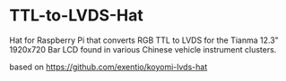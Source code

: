 # TTL-to-LVDS-Hat
Hat for Raspberry Pi that converts RGB TTL to LVDS for the Tianma 12.3" 1920x720 Bar LCD found in various Chinese vehicle instrument clusters.

based on https://github.com/exentio/koyomi-lvds-hat
